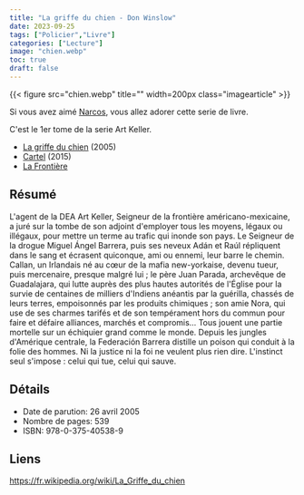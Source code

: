 ```yaml
---
title: "La griffe du chien - Don Winslow"
date: 2023-09-25
tags: ["Policier","Livre"]
categories: ["Lecture"]
image: "chien.webp"
toc: true
draft: false
---
```

{{< figure src="chien.webp" title="" width=200px class="imagearticle" >}}

Si vous avez aimé [Narcos](https://fr.wikipedia.org/wiki/Narcos), vous allez adorer cette serie de livre.

C'est le 1er tome de la serie Art Keller.

- [La griffe du chien](https://fr.wikipedia.org/wiki/La_Griffe_du_chien) (2005)
- [Cartel](https://fr.wikipedia.org/wiki/Cartel_(roman)) (2015)
- [La Frontière](https://fr.wikipedia.org/wiki/La_Fronti%C3%A8re_(roman))

<!--more-->

## Résumé
L'agent de la DEA Art Keller, Seigneur de la frontière américano-mexicaine, a juré sur la tombe de son adjoint d'employer tous les moyens, légaux ou illégaux, pour mettre un terme au trafic qui inonde son pays. Le Seigneur de la drogue Miguel Ángel Barrera, puis ses neveux Adán et Raúl répliquent dans le sang et écrasent quiconque, ami ou ennemi, leur barre le chemin. Callan, un Irlandais né au cœur de la mafia new-yorkaise, devenu tueur, puis mercenaire, presque malgré lui ; le père Juan Parada, archevêque de Guadalajara, qui lutte auprès des plus hautes autorités de l'Église pour la survie de centaines de milliers d'Indiens anéantis par la guérilla, chassés de leurs terres, empoisonnés par les produits chimiques ; son amie Nora, qui use de ses charmes tarifés et de son tempérament hors du commun pour faire et défaire alliances, marchés et compromis… Tous jouent une partie mortelle sur un échiquier grand comme le monde. Depuis les jungles d'Amérique centrale, la Federación Barrera distille un poison qui conduit à la folie des hommes. Ni la justice ni la foi ne veulent plus rien dire. L'instinct seul s'impose : celui qui tue, celui qui sauve. 

## Détails

- Date de parution: 26 avril 2005
- Nombre de pages: 539
- ISBN: 978-0-375-40538-9

## Liens
https://fr.wikipedia.org/wiki/La_Griffe_du_chien


